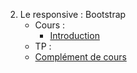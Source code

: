  2. Le responsive : Bootstrap
      - Cours :
        - [Introduction](https://www.youtube.com/watch?v=rdarnjxaY3M&ab_channel=JohnTaieb)
      - TP : 
      - [Complément de cours](https://openclassrooms.com/fr/courses/7542506-creez-des-sites-web-responsives-avec-bootstrap-5)